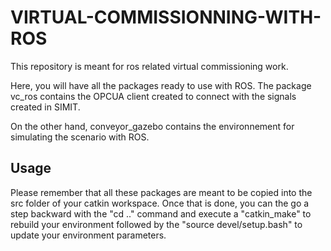 # VIRTUAL-COMMISSIONNING-WITH-ROS

This repository is meant for ros related virtual commissioning work. 

Here, you will have all the packages ready to use with ROS. The package vc_ros contains the OPCUA client created to connect with the signals created in SIMIT. 

On the other hand, conveyor_gazebo contains the environnement for simulating the scenario with ROS. 

## Usage

Please remember that all these packages are meant to be copied into the src folder of your catkin workspace. Once that is done, you can the go a step backward with the "cd .." command and execute a "catkin_make" to rebuild your environment followed by the "source devel/setup.bash" to update your environment parameters. 
